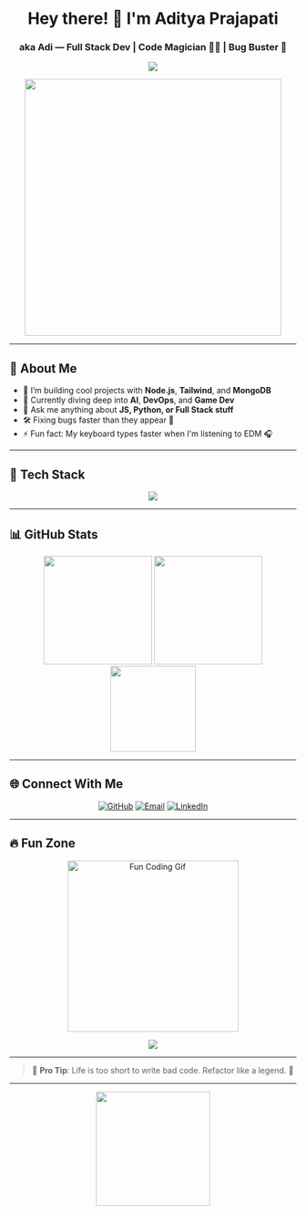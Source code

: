 <h1 align="center">Hey there! 👋 I'm Aditya Prajapati</h1>
<h3 align="center">aka <strong>Adi</strong> — Full Stack Dev | Code Magician 🧙‍♂️ | Bug Buster 🐛</h3>

<p align="center">
  <img src="https://readme-typing-svg.herokuapp.com?font=Fira+Code&weight=600&size=22&pause=1000&center=true&width=435&lines=Turning+coffee+into+code...;Always+learning+new+tech.;Let's+build+something+awesome+💻" />
</p>

<p align="center">
  <img src="https://media.giphy.com/media/13HgwGsXF0aiGY/giphy.gif" width="450" />
</p>

---

## 🚀 About Me

- 🔭 I’m building cool projects with **Node.js**, **Tailwind**, and **MongoDB**
- 🧠 Currently diving deep into **AI**, **DevOps**, and **Game Dev**
- 💬 Ask me anything about **JS, Python, or Full Stack stuff**
- 🛠️ Fixing bugs faster than they appear 👾
- ⚡ Fun fact: My keyboard types faster when I'm listening to EDM 🎧

---

## 🧠 Tech Stack

<p align="center">
  <img src="https://skillicons.dev/icons?i=c,cpp,cs,html,css,tailwind,js,java,py,nodejs,mongodb,git,github,vscode&perline=7" />
</p>

---

## 📊 GitHub Stats

<div align="center">
  <img src="https://github-readme-stats.vercel.app/api?username=adityaadi-dev&theme=radical&show_icons=true&count_private=true" height="190"/>
  <img src="https://github-readme-streak-stats.herokuapp.com?user=adityaadi-dev&theme=radical" height="190"/>
</div>

<div align="center">
  <img src="https://github-readme-stats.vercel.app/api/top-langs/?username=adityaadi-dev&layout=compact&theme=radical" height="150"/>
</div>

---

## 🌐 Connect With Me

<p align="center">
  <a href="(https://github.com/adityaprajapati-0)" target="_blank"><img alt="GitHub" src="https://img.shields.io/badge/GitHub-000?style=for-the-badge&logo=github&logoColor=white"/></a>
  <a href="adityaprajapati1234567@gmail.com" target="_blank"><img alt="Email" src="https://img.shields.io/badge/Gmail-D14836?style=for-the-badge&logo=gmail&logoColor=white"/></a>
  <a href="www.linkedin.com/in/aditya-prajapati-428a02297" target="_blank"><img alt="LinkedIn" src="https://img.shields.io/badge/LinkedIn-0077B5?style=for-the-badge&logo=linkedin&logoColor=white"/></a>
</p>

---

## 🔥 Fun Zone

<p align="center">
  <img src="https://media.giphy.com/media/LmNwrBhejkK9EFP504/giphy.gif" width="300" alt="Fun Coding Gif"/>
</p>

<p align="center">
  <img src="https://quotes-github-readme.vercel.app/api?type=horizontal&theme=radical" />
</p>

---

> 🚨 **Pro Tip**: Life is too short to write bad code. Refactor like a legend. 🧠

---

<p align="center">
  <img src="https://media.giphy.com/media/du3J3cXyzhj75IOgvA/giphy.gif" width="200"/>
</p>
